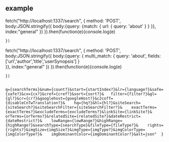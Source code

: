 
## example 
fetch("http://localhost:1337/search",
	{
	method: 'POST', 
	body:JSON.stringify({
			body:{query: {match: {      url: {        query: 'about'      }    }  }},
			index:"general"
		})
	}).then(function(e){console.log(e)

	})

fetch("http://localhost:1337/search",
	{
	method: 'POST', 
	body:JSON.stringify({
			body:{query: {
				multi_match: {
				  query: 'about',
				  fields: ['url','author','title','userSynopsis']
				}  
			}},
			index:"general"
		})
	}).then(function(e){console.log(e)

	})


	q={searchTerms}&num={count?}&start={startIndex?}&lr={language?}&safe={safe?}&cx={cx?}&cref={cref?}&sort={sort?}&   filter={filter?}&gl={gl?}&cr={cr?}&googlehost={googleHost?}&c2coff={disableCnTwTranslation?}&    hq={hq?}&hl={hl?}&siteSearch={siteSearch?}&siteSearchFilter={siteSearchFilter?}&    exactTerms={exactTerms?}&excludeTerms={excludeTerms?}&linkSite={linkSite?}&    orTerms={orTerms?}&relatedSite={relatedSite?}&dateRestrict={dateRestrict?}&    lowRange={lowRange?}&highRange={highRange?}&searchType={searchType}&fileType={fileType?}&    rights={rights?}&imgSize={imgSize?}&imgType={imgType?}&imgColorType={imgColorType?}&    imgDominantColor={imgDominantColor?}&alt=json"  }